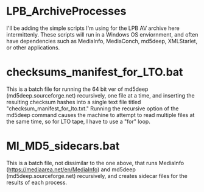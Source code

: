 # LPB_ArchiveProcesses
I'll be adding the simple scripts I'm using for the LPB AV archive here intermittenly. These scripts will run in a Windows OS enviornment, and often have dependencies such as MediaInfo, MediaConch, md5deep, XMLStarlet, or other applications. 
# checksums_manifest_for_LTO.bat
This is a batch file for running the 64 bit ver of md5deep (md5deep.sourceforge.net) recursively, one file at a time, and inserting the resulting checksum hashes into a single text file titled "checksum_manifest_for_lto.txt." Running the recursive option of the md5deep command causes the machine to attempt to read multiple files at the same time, so for LTO tape, I have to use a "for" loop.
# MI_MD5_sidecars.bat
This is a batch file, not dissimilar to the one above, that runs MediaInfo (https://mediaarea.net/en/MediaInfo) and md5deep (md5deep.sourceforge.net) recursively, and creates sidecar files for the results of each process.
